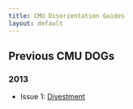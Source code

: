 ```yaml
---
title: CMU Disorientation Guides
layout: default
---
```


## Previous CMU DOGs

### 2013

- Issue 1: [Divestment](http://cmu.dis-orientation.info/cmu-dogs/CMUDOGISSUE1DIVESTMENT.pdf)